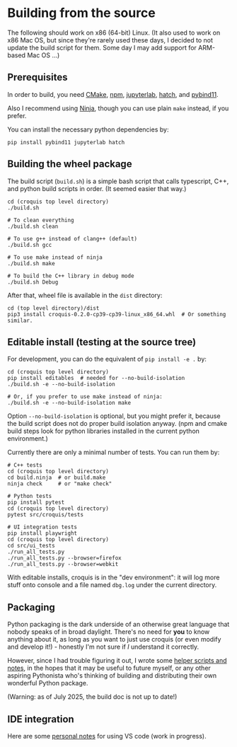 # Building from the source

The following should work on x86 (64-bit) Linux.  (It also used to work on x86
Mac OS, but since they're rarely used these days, I decided to not update the
build script for them.  Some day I may add support for ARM-based Mac OS ...)

## Prerequisites


In order to build, you need [CMake](https://cmake.org/install/),
[npm](https://www.npmjs.com/),
[jupyterlab](https://jupyterlab.readthedocs.io/en/latest/),
[hatch](https://hatch.pypa.io/latest/), and
[pybind11](https://pybind11.readthedocs.io/en/stable/index.html).

Also I recommend using [Ninja](https://ninja-build.org/), though you can use
plain `make` instead, if you prefer.

You can install the necessary python dependencies by:

```
pip install pybind11 jupyterlab hatch
```

## Building the wheel package

The build script (`build.sh`) is a simple bash script that calls typescript,
C++, and python build scripts in order.  (It seemed easier that way.)

```
cd (croquis top level directory)
./build.sh

# To clean everything
./build.sh clean

# To use g++ instead of clang++ (default)
./build.sh gcc

# To use make instead of ninja
./build.sh make

# To build the C++ library in debug mode
./build.sh Debug
```

After that, wheel file is available in the `dist` directory:

```
cd (top level directory)/dist
pip3 install croquis-0.2.0-cp39-cp39-linux_x86_64.whl  # Or something similar.
```

## Editable install (testing at the source tree)

For development, you can do the equivalent of `pip install -e .` by:

```
cd (croquis top level directory)
pip install editables  # needed for --no-build-isolation
./build.sh -e --no-build-isolation

# Or, if you prefer to use make instead of ninja:
./build.sh -e --no-build-isolation make
```

Option `--no-build-isolation` is optional, but you might prefer it, because the
build script does not do proper build isolation anyway.  (npm and cmake build
steps look for python libraries installed in the current python environment.)

Currently there are only a minimal number of tests.  You can run them by:

```
# C++ tests
cd (croquis top level directory)
cd build.ninja  # or build.make
ninja check     # or "make check"

# Python tests
pip install pytest
cd (croquis top level directory)
pytest src/croquis/tests

# UI integration tests
pip install playwright
cd (croquis top level directory)
cd src/ui_tests
./run_all_tests.py
./run_all_tests.py --browser=firefox
./run_all_tests.py --browser=webkit
```

With editable installs, croquis is in the "dev environment": it will log more
stuff onto console and a file named `dbg.log` under the current directory.

## Packaging

Python packaging is the dark underside of an otherwise great language that
nobody speaks of in broad daylight.  There's no need for **you** to know
anything about it, as long as you want to just use croquis (or even modify and
develop it!) - honestly I'm not sure if *I* understand it correctly.

However, since I had trouble figuring it out, I wrote some
[helper scripts and notes](build_scripts/README.md), in the hopes that it may be
useful to future myself, or any other aspiring Pythonista who's thinking of
building and distributing their own wonderful Python package.

(Warning: as of July 2025, the build doc is not up to date!)

## IDE integration

Here are some [personal notes](doc/vscode.md) for using VS code (work in progress).

